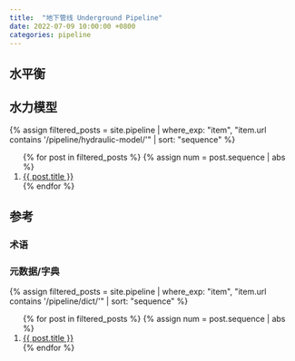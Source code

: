 ```yaml
---
title:  "地下管线 Underground Pipeline"
date: 2022-07-09 10:00:00 +0800
categories: pipeline
---
```


## 水平衡

## 水力模型

{% assign filtered_posts = site.pipeline | where_exp: "item", "item.url contains '/pipeline/hydraulic-model/'" | sort: "sequence" %}
<ol>
    {% for post in filtered_posts %}
    {% assign num = post.sequence | abs %}
    <li>
        <a href="{{ post.url }}">{{ post.title }}</a>
    </li>
    {% endfor %}
</ol>

## 参考

### 术语

### 元数据/字典

{% assign filtered_posts = site.pipeline | where_exp: "item", "item.url contains '/pipeline/dict/'" | sort: "sequence" %}
<ol>
    {% for post in filtered_posts %}
    {% assign num = post.sequence | abs %}
    <li>
        <a href="{{ post.url }}">{{ post.title }}</a>
    </li>
    {% endfor %}
</ol>

